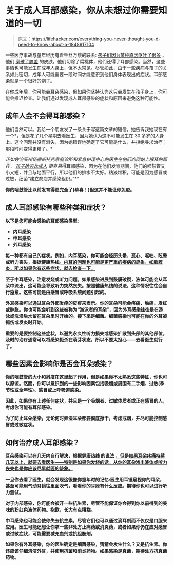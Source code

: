 # 关于成人耳部感染，你从未想过你需要知道的一切

> 原文：<https://lifehacker.com/everything-you-never-thought-you-d-need-to-know-about-a-1848917104>

一些医疗事故与童年经历有着千丝万缕的联系: [孩子们因为某种原因呕吐了很多](https://lifehacker.com/a-guide-to-surviving-your-kids-nighttime-vomit-disaster-1834835112) ，他们 [磨破了膝盖](https://lifehacker.com/get-over-yourself-and-skateboard-with-your-kid-1825751641) 的皮肤，他们切除了扁桃体，他们还得了耳部感染。当然，这些事情也可能发生在成年人身上，但不太常见。尽管如此，由于一些疾病与孩子的关系如此密切，成年人可能需要一段时间才能意识到他们身体表现出的症状。耳部感染就是一个很好的例子。



在你成年后，你可能会耳朵感染，但如果你坚持认为这只会发生在孩子身上，你可能会推迟检查。让我们通过发现成人耳部感染的症状和原因来避免这种可能性。

## **成年人会不会得耳部感染？**

他们当然可以。我给一个朋友发了一条关于写这篇文章的短信，她告诉我她现在有一个*，但是花了几个星期去看医生，因为她认为这不可能发生在 30 多岁的人身上。这个问题并没有消失，因为她错误地确定了它可能是什么，并拒绝寻求治疗；那段时间变得更糟了。*

*正如佐治亚州伍德斯托克家庭诊所和紧急护理中心的医生在他们的网站上解释的那样， [孩子确实比成人](https://www.woodstockfamilypractice.com/blog/can-adults-still-get-ear-infections) 更容易*得耳部感染，因为在他们发育期间，他们的咽鼓管又小又短，并且与地面平行，所以他们的排水不太好。粘液堆积，可能是因为感冒或过敏，细菌“建立商店并感染组织。”**

**你的咽鼓管比以前发育得更完全了(恭喜！)但这并不能让你免疫。**

## **成人耳部感染有哪些种类和症状？**

**以下是您可能会感染的耳部感染类型:**

*   **内耳感染**
*   **中耳感染**
*   **外耳感染**

**每一种都有自己的症状。例如，内耳感染，你可能会经历头晕、恶心、呕吐、眩晕或听力丧失，根据健康热线[。内耳的问题也可能是更严重的疾病的迹象，如脑膜炎，所以如果你有这些症状，就去检查一下。](https://www.healthline.com/health/ear-infection-adults#symptoms)**

**至于中耳感染，注意发烧或听力问题。如果感染进展到鼓膜破裂，液体可能会从耳朵中流出，这可能会导致听力突然丧失。按照健康热线的说法，这种情况往往会自行痊愈。这些可能是由感冒或呼吸系统问题引起的。**

**外耳感染可以通过耳朵外部发痒的皮疹来表示。你的耳朵可能会疼痛、触痛、发红或肿胀。你也可能会听到这些被称为“游泳者的耳朵”，因为外耳感染往往是在游泳或洗澡后水留在耳朵里时开始的。接下来是细菌。细菌感染也可能在你的外耳被抓伤或发炎时开始。**

**重要的是要控制这些症状，以避免永久性听力损失或感染扩散到头部的其他部位。及时的治疗通常可以将感染扼杀在萌芽状态，所以不要太担心——去看医生就行了。**

## **哪些因素会影响你是否会耳朵感染？**

**你的咽鼓管的大小和斜度在这里起了作用，但是如果你不太熟悉这些特征，你也可以原谅。然而，你可以意识到的一些影响因素包括吸烟或周围有二手烟、过敏(季节性或全年性)、感冒或上呼吸道感染。**

**因此，如果你有上述任何症状，并且是一个吸烟者、过敏体质者或正在感冒的人，考虑你可能有耳部感染。**

**为了防止耳朵感染，无论何时弄湿耳朵都要彻底擦干，考虑戒烟，并尽可能控制感冒或过敏症状。**

## **如何治疗成人耳部感染？**

**耳朵感染可以在几天内自行解决，根据健康热线 的说法 [，但是如果耳朵疼痛持续几天以上，就要去看医生——特别是如果你发烧的话。从你的耳朵渗出液体或听力丧失也是你应该尽早就医的迹象。](https://www.healthline.com/health/ear-infection-adults)**

**一旦你去看了医生，就会发现这很像你童年时的记忆:医生用耳镜窥视你的耳朵，甚至可能用气动耳镜往里面吹气，看看你的耳膜有什么反应。期待你也可以进行听力测试。**

**对于内部感染，你可能会被开一些抗生素，尽管不能保证你会得到你以前得到的美味的粉红色液体药物。抱歉，长大有点糟糕。**

**中耳感染也可能会使你失去抗生素，尽管它们也可以通过滴耳剂而不仅仅是口服来应用。医生可能还想让你拿一些非处方止痛药或消炎药，或者如果你仍在应对感冒或过敏症状，可能需要减充血剂或抗组胺剂。**

**如果你有外耳感染，你的医生确定是细菌感染，猜猜会发生什么？又是抗生素。你还应该仔细清洁外耳，并使用抗菌和消炎药物。如果感染是真菌，期待处方抗真菌药物。**